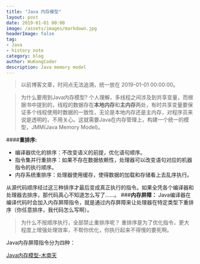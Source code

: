 ```yaml
---
title: "Java 内存模型"
layout: post
date: 2019-01-01 00:00
image: /assets/images/markdown.jpg
headerImage: false
tag:
- Java
- history note
category: blog
author: WuKongCoder
description: Java memory model
---
```

>以前博客文章，时间点无法追溯，统一放在 2019-01-01 00:00:00。

>为什么要用到Java内存模型?
个人理解，多线程之间涉及到共享变量，而根据书中提到的，线程的数据存在**本地内存**和**主内存**两处，有时共享变量要保证多个线程使用时数据的一致性，无论是本地内存还是主内存，对程序员来说是透明的，不用关心。这就需要Java在内存管理上，构建一个统一的模型，JMM(Java Memory Model)。

####**重排序:**
- 编译器优化的排序：不改变语义的前提，优化语句顺序。
- 指令集并行重排序：如果不存在数据依赖性，处理器可以改变语句对应的机器指令的执行顺序。
- 内存系统重排序：处理器使用缓存，使得数据的加载和存储看上去乱序执行。

从源代码顺序经过这三种排序才最后变成真正执行的指令。如果全凭各个编译器和处理器去排序，那代码真心不知道怎么写了……。
###**内存屏障：**
Java编译器在编译代码时会加入内存屏障指令，就是通过内存屏障来让处理器在特定类型下重排序（你任意排序，我代码怎么写啊）。
>为什么不按顺序执行，全部禁止重排序呢？
重排序是为了优化指令，更大程度上增强处理效率，不帮你优化，你执行起来不得慢的要死啊。

Java内存屏障指令分为四种：


[Java内存模型-木南天](http://www.cnblogs.com/uptownBoy/articles/1454441.html)
